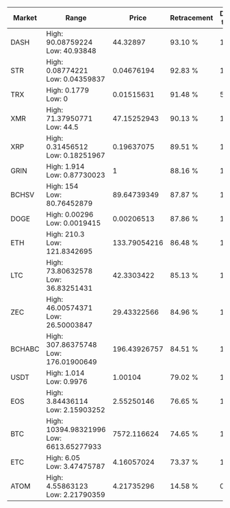 | Market | Range | Price| Retracement | Doubles to 50% |
| --- | --- | --- | --- | --- |
| DASH | High: 90.08759224<br />Low: 40.93848 | 44.32897 | 93.10 % | 1.48 |
| STR | High: 0.08774221<br />Low: 0.04359837 | 0.04676194 | 92.83 % | 1.40 |
| TRX | High: 0.1779<br />Low: 0 | 0.01515631 | 91.48 % | 5.87 |
| XMR | High: 71.37950771<br />Low: 44.5 | 47.15252943 | 90.13 % | 1.23 |
| XRP | High: 0.31456512<br />Low: 0.18251967 | 0.19637075 | 89.51 % | 1.27 |
| GRIN | High: 1.914<br />Low: 0.87730023 | 1 | 88.16 % | 1.40 |
| BCHSV | High: 154<br />Low: 80.76452879 | 89.64739349 | 87.87 % | 1.31 |
| DOGE | High: 0.00296<br />Low: 0.0019415 | 0.00206513 | 87.86 % | 1.19 |
| ETH | High: 210.3<br />Low: 121.8342695 | 133.79054216 | 86.48 % | 1.24 |
| LTC | High: 73.80632578<br />Low: 36.83251431 | 42.3303422 | 85.13 % | 1.31 |
| ZEC | High: 46.00574371<br />Low: 26.50003847 | 29.43322566 | 84.96 % | 1.23 |
| BCHABC | High: 307.86375748<br />Low: 176.01900649 | 196.43926757 | 84.51 % | 1.23 |
| USDT | High: 1.014<br />Low: 0.9976 | 1.00104 | 79.02 % | 1.00 |
| EOS | High: 3.84436114<br />Low: 2.15903252 | 2.55250146 | 76.65 % | 1.18 |
| BTC | High: 10394.98321996<br />Low: 6613.65277933 | 7572.116624 | 74.65 % | 1.12 |
| ETC | High: 6.05<br />Low: 3.47475787 | 4.16057024 | 73.37 % | 1.14 |
| ATOM | High: 4.55863123<br />Low: 2.21790359 | 4.21735296 | 14.58 % | 0.00 |
